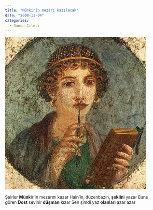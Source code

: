 ```yaml
---
title: "Münkirin mezarı kazılacak"
date: "2008-11-04"
categories: 
  - Günün Çilesi
---
```


[![97397582dq7.jpg](../uploads/2008/11/97397582dq7.jpg)](../uploads/2008/11/97397582dq7.jpg "97397582dq7.jpg")

Şairler **Münki**r’in mezarını kazar Hain’in, düzenbazın, **şeklini** yazar Bunu gören **Dost** sevinir **düşman** kızar Sen şimdi yaz **olanları** azar azar
